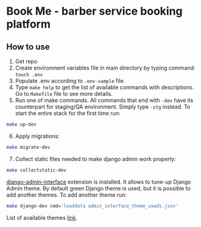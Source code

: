 # **Book Me - barber service booking platform**

## How to use

1. Get repo
2. Create environment variables file in main directory by typing command: `touch .env`
3. Populate .env according to `.env-sample` file.
4. Type `make help` to get the list of available commands with descriptions. Go to `Makefile` file to see more details.
5. Run one of make commands. All commands that end with `-dev` have its counterpart for staging/QA environment. Simply type `-stg` instead. To start the entire stack for the first time run:

``` sh
make up-dev
```

6. Apply migrations:

```sh
make migrate-dev
```

7. Collect static files needed to make django admin work properly:

```sh
make collectstatic-dev
```

[django-admin-interface](https://github.com/fabiocaccamo/django-admin-interface) extension is installed. It allows to tune-up Django Admin theme. By default green Django theme is used, but it is possible to add another themes. To add another theme run:

```sh
make django-dev cmd='loaddata admin_interface_theme_uswds.json'
```

List of available themes [link](https://github.com/fabiocaccamo/django-admin-interface#optional-themes).
